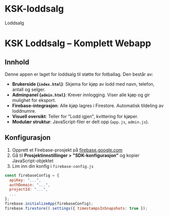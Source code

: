 # KSK-loddsalg
Loddsalg
# KSK Loddsalg – Komplett Webapp

## Innhold
Denne appen er laget for loddsalg til støtte for fotballag. Den består av:

- **Brukerside (`index.html`)**: Skjema for kjøp av lodd med navn, telefon, antall og selger.
- **Adminpanel (`admin.html`)**: Krever innlogging. Viser alle kjøp og gir mulighet for eksport.
- **Firebase-integrasjon**: Alle kjøp lagres i Firestore. Automatisk tildeling av loddnumre.
- **Visuell oversikt**: Teller for "Lodd igjen", kvittering for kjøper.
- **Modulær struktur**: JavaScript-filer er delt opp (`app.js`, `admin.js`).

## Konfigurasjon
1. Opprett et Firebase-prosjekt på [firebase.google.com](https://firebase.google.com)
2. Gå til **Prosjektinnstillinger > "SDK-konfigurasjon"** og kopier JavaScript-objektet
3. Lim inn din konfig i `firebase-config.js`

```js
const firebaseConfig = {
  apiKey: "...",
  authDomain: "...",
  projectId: "...",
  ...
};
firebase.initializeApp(firebaseConfig);
firebase.firestore().settings({ timestampsInSnapshots: true });
